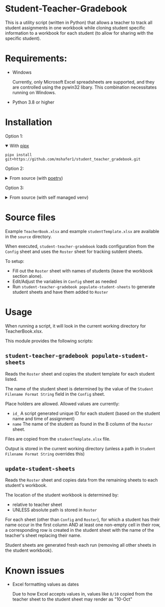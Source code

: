 # Student-Teacher-Gradebook

This is a utility script (written in Python) that allows a teacher to track all student assignments in one workbook while cloning student specific information to a workbook for each student (to allow for sharing with the specific student).

# Requirements:

* Windows
  
  Currently, only Microsoft Excel spreadsheets are supported, and they are controlled using the pywin32 libary. This combination necessitates running on Windows.

* Python 3.8 or higher

# Installation

Option 1:
<details open>
<summary>With <a href="">pipx</a></summary>

`pipx install git+https://github.com/mshafer1/student_teacher_gradebook.git`
</details>

Option 2:
<details>
<summary>From source (with <a href="https://python-poetry.org/">poetry</a>)</summary>

```
git clone https://github.com/mshafer1/student_teacher_gradebook.git

cd student_teacher_gradebook

poetry install
```
</details>

Option 3:
<details>
<summary>From source (with self managed venv)</summary>

```
git clone https://github.com/mshafer1/student_teacher_gradebook.git

cd student_teacher_gradebook

poetry install
```
</details>

# Source files

Example `TeacherBook.xlsx` and example `studentTemplate.xlsx` are available in the `source` directory.

When executed, `student-teacher-gradebook` loads configuration from the `Config` sheet and uses the `Roster` sheet for tracking sutdent sheets.

To setup:
* Fill out the `Roster` sheet with names of students (leave the workbook section alone).
* Edit/Adjust the variables in `Config` sheet as needed
* Run `student-teacher-gradebook populate-student-sheets` to generate student sheets and have them added to `Roster`


# Usage

When running a script, it will look in the current working directory for TeacherBook.xlsx.

This module provides the following scripts:

## `student-teacher-gradebook populate-student-sheets`

Reads the `Roster` sheet and copies the student template for each student listed.

The name of the student sheet is determined by the value of the `Student Filename Format String` field in the `Config` sheet.

Place holders are allowed. Allowed values are currently:
* `id_` A script generated unique ID for each student (based on the student name and time of assignment)
* `name` The name of the student as found in the B column of the `Roster` sheet.

Files are copied from the `studentTemplate.xlsx` file.

Output is stored in the current working directory (unless a path in `Student Filename Format String` overrides this)


## `update-student-sheets`

Reads the `Roster` sheet and copies data from the remaining sheets to each student's workbook.

The location of the student workbook is determined by:
  * relative to teacher sheet
  * UNLESS absolute path is stored in `Roster`

For each sheet (other than `Config` and `Roster`), for which a student has their name occur in the first column AND at least one non-empty cell in their row, a corresponding row is created in the student sheet with the name of the teacher's sheet replacing their name.

Student sheets are generated fresh each run (removing all other sheets in the student workbook).



# Known issues

* Excel formatting values as dates

  Due to how Excel accepts values in, values like `8/10` copied from the teacher sheet to the student sheet may render as "10-Oct"

